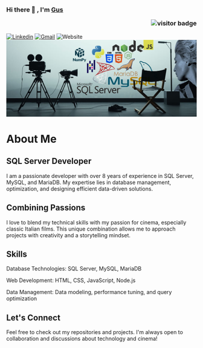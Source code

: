 ### Hi there 👋 , I'm [Gus](https://www.github.com/gustaboin) <p  align="right"><img src="https://visitor-badge.laobi.icu/badge?page_id=gustaboin" alt="visitor badge"/><p/>
[![Linkedin](https://img.shields.io/badge/-LinkedIn-blue?style=flat&logo=Linkedin&logoColor=white)](https://www.linkedin.com/in/guslgonzalez/)
[![Gmail](https://img.shields.io/badge/-Gmail-c14438?style=flat&logo=Gmail&logoColor=white)](mailto:gustaboin@gmail.com?subject=From%20GitHub&&body=Hi,%20there.%20Found%20you%20on%20GitHub!%20Let's%20talk%20about...)
![Website](https://img.shields.io/website?url=https://www.che.com.ar)
<img src="https://github.com/gustaboin/gustaboin/blob/main/cinema_4.jpg" >

# About Me

## <b>SQL Server Developer</b>

I am a passionate developer with over 8 years of experience in SQL Server, MySQL, and MariaDB. My expertise lies in database management, optimization, and designing efficient data-driven solutions.

## Combining Passions 
I love to blend my technical skills with my passion for cinema, especially classic Italian films. This unique combination allows me to approach projects with creativity and a storytelling mindset.

## Skills
Database Technologies: SQL Server, MySQL, MariaDB

Web Development: HTML, CSS, JavaScript, Node.js

Data Management: Data modeling, performance tuning, and query optimization


## Let's Connect
Feel free to check out my repositories and projects. I'm always open to collaboration and discussions about technology and cinema!

<!--
**gustaboin/gustaboin** is a ✨ _special_ ✨ repository because its `README.md` (this file) appears on your GitHub profile.

Here are some ideas to get you started:

- 🔭 I’m currently working on ...
- 🌱 I’m currently learning ...
- 👯 I’m looking to collaborate on ...
- 🤔 I’m looking for help with ...
- 💬 Ask me about ...
- 📫 How to reach me: ...
- 😄 Pronouns: ...
- ⚡ Fun fact: ...
-->
